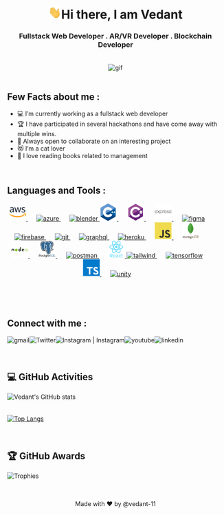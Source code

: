 <h1 align ="center"><img src="https://raw.githubusercontent.com/ABSphreak/ABSphreak/master/gifs/Hi.gif" width="30px" height="30px">Hi there, I am Vedant </h1>
<h3 align="center">Fullstack Web Developer . AR/VR Developer . Blockchain Developer</h3>


<br/>
<div width="full" ="2px" align="center" ><img align="center" alt="gif" width="320px" src="https://media.giphy.com/media/heIX5HfWgEYlW/giphy.gif" /></div>

<br/>
<h2>Few Facts about me :</h2>

- 💻 I’m currently working as a fullstack web developer
- 🏆 I have participated in several hackathons and have come away with multiple wins.
- 👯 Always open to collaborate on an interesting project 
- 😻 I’m a cat lover
- 📔 I love reading books related to management 

<br/>


<h2>Languages and Tools :</h2>

<p style="padding-right: 20px;" align="center"> <a style="padding-right: 20px;" href="https://aws.amazon.com" target="_blank" rel="noreferrer"> <img src="https://raw.githubusercontent.com/devicons/devicon/master/icons/amazonwebservices/amazonwebservices-original-wordmark.svg" alt="aws" width="40" height="40"/> </a> <a style="padding-right: 20px;" href="https://azure.microsoft.com/en-in/" target="_blank" rel="noreferrer"> <img src="https://www.vectorlogo.zone/logos/microsoft_azure/microsoft_azure-icon.svg" alt="azure" width="40" height="40"/> </a> <a href="https://www.blender.org/" target="_blank" rel="noreferrer"> <img src="https://download.blender.org/branding/community/blender_community_badge_white.svg" alt="blender" width="40" height="40"/> </a> <a style="padding-right: 20px;" href="https://www.w3schools.com/cpp/" target="_blank" rel="noreferrer"> <img src="https://raw.githubusercontent.com/devicons/devicon/master/icons/cplusplus/cplusplus-original.svg" alt="cplusplus" width="40" height="40"/> </a> <a style="padding-right: 20px;" href="https://www.w3schools.com/cs/" target="_blank" rel="noreferrer"> <img src="https://raw.githubusercontent.com/devicons/devicon/master/icons/csharp/csharp-original.svg" alt="csharp" width="40" height="40"/> </a> <a style="padding-right: 20px;" href="https://expressjs.com" target="_blank" rel="noreferrer"> <img src="https://raw.githubusercontent.com/devicons/devicon/master/icons/express/express-original-wordmark.svg" alt="express" width="40" height="40"/> </a> <a style="padding-right: 20px;" href="https://www.figma.com/" target="_blank" rel="noreferrer"> <img src="https://www.vectorlogo.zone/logos/figma/figma-icon.svg" alt="figma" width="40" height="40"/> </a> <a href="https://firebase.google.com/" style="padding-right: 20px;" target="_blank" rel="noreferrer"> <img src="https://www.vectorlogo.zone/logos/firebase/firebase-icon.svg" alt="firebase" width="40" height="40"/> </a> <a style="padding-right: 20px;" href="https://git-scm.com/" target="_blank" rel="noreferrer"> <img src="https://www.vectorlogo.zone/logos/git-scm/git-scm-icon.svg" alt="git" width="40" height="40"/> </a> <a style="padding-right: 20px;" href="https://graphql.org" target="_blank" rel="noreferrer"> <img src="https://www.vectorlogo.zone/logos/graphql/graphql-icon.svg" alt="graphql" width="40" height="40"/> </a> <a style="padding-right: 20px;" href="https://heroku.com" target="_blank" rel="noreferrer"> <img src="https://www.vectorlogo.zone/logos/heroku/heroku-icon.svg" alt="heroku" width="40" height="40"/> </a> <a style="padding-right: 20px;" href="https://developer.mozilla.org/en-US/docs/Web/JavaScript" target="_blank" rel="noreferrer"> <img src="https://raw.githubusercontent.com/devicons/devicon/master/icons/javascript/javascript-original.svg" alt="javascript" width="40" height="40"/> </a> <a style="padding-right: 20px;" style="padding-right: 20px;" href="https://www.mongodb.com/" target="_blank" rel="noreferrer"> <img src="https://raw.githubusercontent.com/devicons/devicon/master/icons/mongodb/mongodb-original-wordmark.svg" alt="mongodb" width="40" height="40"/> </a> <a  style="padding-right: 20px;" href="https://nodejs.org" target="_blank" rel="noreferrer"> <img src="https://raw.githubusercontent.com/devicons/devicon/master/icons/nodejs/nodejs-original-wordmark.svg" alt="nodejs" width="40" height="40"/> </a> <a style="padding-right: 20px;" href="https://www.postgresql.org" target="_blank" rel="noreferrer"> <img src="https://raw.githubusercontent.com/devicons/devicon/master/icons/postgresql/postgresql-original-wordmark.svg" alt="postgresql" width="40" height="40"/> </a> <a style="padding-right: 20px;" href="https://postman.com" target="_blank" rel="noreferrer"> <img src="https://www.vectorlogo.zone/logos/getpostman/getpostman-icon.svg" alt="postman" width="40" height="40"/> </a> <a href="https://reactjs.org/" target="_blank" rel="noreferrer"> <img src="https://raw.githubusercontent.com/devicons/devicon/master/icons/react/react-original-wordmark.svg" alt="react" width="40" height="40"/> </a> <a style="padding-right: 20px;" href="https://tailwindcss.com/" target="_blank" rel="noreferrer"> <img src="https://www.vectorlogo.zone/logos/tailwindcss/tailwindcss-icon.svg" alt="tailwind" width="40" height="40"/> </a> <a  style="padding-right: 20px;" href="https://www.tensorflow.org" target="_blank" rel="noreferrer"> <img src="https://www.vectorlogo.zone/logos/tensorflow/tensorflow-icon.svg" alt="tensorflow" width="40" height="40"/> </a> <a style="padding-right: 20px;" href="https://www.typescriptlang.org/" target="_blank" rel="noreferrer"> <img src="https://raw.githubusercontent.com/devicons/devicon/master/icons/typescript/typescript-original.svg" alt="typescript" width="40" height="40"/> </a> <a style="padding-right: 20px;" href="https://unity.com/" target="_blank" rel="noreferrer"> <img src="https://www.vectorlogo.zone/logos/unity3d/unity3d-icon.svg" alt="unity" width="40" height="40"/> </a> </p>



<br/>
<br/>
<br/>
<h2>Connect with me :</h2>


[<img align="left" alt="gmail"  height="25px" src="https://img.shields.io/badge/Gmail-D14836?style=for-the-badge&logo=gmail&logoColor=white"/>](mailto:v.vedantsingh.11@gmail.com)
[<img align="left" alt="Twitter"  height="25px" src="https://img.shields.io/badge/Twitter-1DA1F2?style=for-the-badge&logo=twitter&logoColor=white"/>](https://twitter.com/thatsocialguy_)
[<img align="left" alt="Instagram | Instagram"  height="25px" src="https://img.shields.io/badge/Instagram-E4405F?style=for-the-badge&logo=instagram&logoColor=white"/>](https://www.instagram.com/vedants_11)
[<img align="left" alt="youtube"  height="25px" src="https://img.shields.io/badge/YouTube-FF0000?style=for-the-badge&logo=youtube&logoColor=white"/>](https://www.youtube.com/channel/UCKiZn3fIpnFjgyX8LXfgmCA/)
[<img align="left" alt="linkedin"  height="25px" src="https://img.shields.io/badge/LinkedIn-0077B5?style=for-the-badge&logo=linkedin&logoColor=white"/>](https://www.linkedin.com/in/vedant-singh-a7145020a/)


<br/>
<br/>
<br/>
<h2>💻 GitHub Activities</h2>


![Vedant's GitHub stats](https://github-readme-stats.vercel.app/api?username=vedant-11&show_icons=true&count_private=true)
<br/>
<br/>
<br/>
 [![Top Langs](https://github-readme-stats.vercel.app/api/top-langs/?username=vedant-11&layout=compact)](https://github.com/kartikey321/cab_rider)
<br/>
<br/>
<br/>
<h2>🏆 GitHub Awards</h2>

![Trophies](https://github-profile-trophy.vercel.app/?username=vedant-11&theme=nord&column=8)
<br/>
<br/>
<br/>
<p align="center">Made with ❤️ by @vedant-11</p>

 
